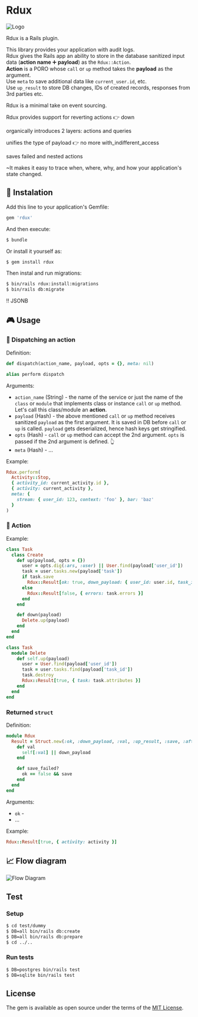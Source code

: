 # Rdux

![Logo](docs/logo.webp)

Rdux is a Rails plugin.  

This library provides your application with audit logs.  
Rdux gives the Rails app an ability to store in the database sanitized input data (**action name** ➕ **payload**) as the `Rdux::Action`.  
**Action** is a PORO whose `call` or `up` method takes the **payload** as the argument.   
Use `meta` to save additional data like `current_user.id`, etc.  
Use `up_result` to store DB changes, IDs of created records, responses from 3rd parties etc.  

Rdux is a minimal take on event sourcing.

Rdux provides support for reverting actions 👉 down  

organically introduces 2 layers: actions and queries  

unifies the type of payload 👉 no more with_indifferent_access  

saves failed and nested actions  

~It makes it easy to trace when, where, why, and how your application's state changed.

## 📲 Instalation

Add this line to your application's Gemfile:

```ruby
gem 'rdux'
```

And then execute:
```bash
$ bundle
```

Or install it yourself as:
```bash
$ gem install rdux
```

Then instal and run migrations:

```bash
$ bin/rails rdux:install:migrations
$ bin/rails db:migrate
```

‼️ JSONB

## 🎮 Usage

### 🚛 Dispatching an action

Definition:

```ruby
def dispatch(action_name, payload, opts = {}, meta: nil)

alias perform dispatch
```

Arguments:
* `action_name` (String) - the name of the service or just the name of the `class` or `module` that implements class or instance `call` or `up` method. Let's call this class/module an **action**.
* `payload` (Hash) - the above mentioned `call` or `up` method receives sanitized `payload` as the first argument. It is saved in DB before `call` or `up` is called. `payload` gets deserialized, hence hash keys get stringified.
* `opts` (Hash) - `call` or `up` method can accept the 2nd argument. `opts` is passed if the 2nd argument is defined. 👆
* `meta` (Hash) - ...


Example:

```ruby
Rdux.perform(
  Activity::Stop,
  { activity_id: current_activity.id },
  { activity: current_activity },
  meta: {
    stream: { user_id: 123, context: 'foo' }, bar: 'baz'
  }
)
```

### 💪 Action

Example:

```ruby
class Task
  class Create
    def up(payload, opts = {})
      user = opts.dig(:ars, :user) || User.find(payload['user_id'])
      task = user.tasks.new(payload['task'])
      if task.save
        Rdux::Result[ok: true, down_payload: { user_id: user.id, task_id: task.id }, val: { task: }]
      else
        Rdux::Result[false, { errors: task.errors }]
      end
    end

    def down(payload)
      Delete.up(payload)
    end
  end
end

```

```ruby
class Task
  module Delete
    def self.up(payload)
      user = User.find(payload['user_id'])
      task = user.tasks.find(payload['task_id'])
      task.destroy
      Rdux::Result[true, { task: task.attributes }]
    end
  end
end
```


### Returned `struct`

Definition:

```ruby
module Rdux
  Result = Struct.new(:ok, :down_payload, :val, :up_result, :save, :after_save, :nested, :action) do
    def val
      self[:val] || down_payload
    end

    def save_failed?
      ok == false && save
    end
  end
end
```

Arguments:
* `ok` - 
* ...

Example:

```ruby
Rdux::Result[true, { activity: activity }]
```

## 📈 Flow diagram

![Flow Diagram](docs/flow.png)


## Test

### Setup

```bash
$ cd test/dummy
$ DB=all bin/rails db:create
$ DB=all bin/rails db:prepare
$ cd ../..
```

### Run tests

```bash
$ DB=postgres bin/rails test
$ DB=sqlite bin/rails test
```

## License
The gem is available as open source under the terms of the [MIT License](https://opensource.org/licenses/MIT).
